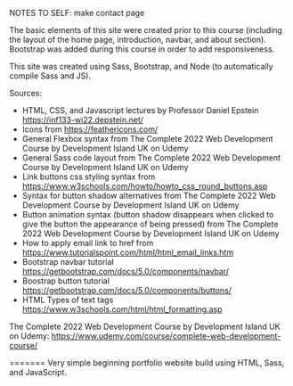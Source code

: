 NOTES TO SELF:
make contact page

The basic elements of this site were created prior to this course (including the layout of the home page, introduction, navbar, and about section). Bootstrap was added during this course in order to add responsiveness.

This site was created using Sass, Bootstrap, and Node (to automatically compile Sass and JS).


Sources:
- HTML, CSS, and Javascript lectures by Professor Daniel Epstein https://inf133-wi22.depstein.net/ 
- Icons from https://feathericons.com/ 
- General Flexbox syntax from The Complete 2022 Web Development Course by Development Island UK on Udemy
- General Sass code layout from The Complete 2022 Web Development Course by Development Island UK on Udemy
- Link buttons css styling syntax from https://www.w3schools.com/howto/howto_css_round_buttons.asp 
- Syntax for button shadow alternatives from The Complete 2022 Web Development Course by Development Island UK on Udemy
- Button animation syntax (button shadow disappears when clicked to give the button the appearance of being pressed) from The Complete 2022 Web Development Course by Development Island UK on Udemy
- How to apply email link to href from https://www.tutorialspoint.com/html/html_email_links.htm 
- Bootstrap navbar tutorial https://getbootstrap.com/docs/5.0/components/navbar/
- Boostrap button tutorial https://getbootstrap.com/docs/5.0/components/buttons/ 
- HTML Types of text tags https://www.w3schools.com/html/html_formatting.asp 

The Complete 2022 Web Development Course by Development Island UK on Udemy: https://www.udemy.com/course/complete-web-development-course/ 

=======
Very simple beginning portfolio website build using HTML, Sass, and JavaScript.